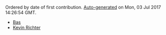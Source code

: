 
Ordered by date of first contribution. [Auto-generated](https://github.com/xingrz/node-contributors) on Mon, 03 Jul 2017 14:26:54 GMT.

- [Bas](https://github.com/Mechazawa)
- [Kevin Richter](https://github.com/beschoenen)
